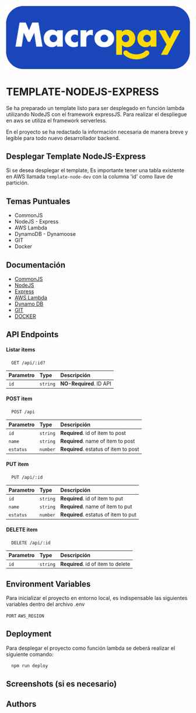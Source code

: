 ![Logo](./Macro.png)
# TEMPLATE-NODEJS-EXPRESS

Se ha preparado un template listo para ser desplegado en función lambda utilizando NodeJS con el framework expressJS.
Para realizar el despliegue en aws se utiliza el framework serverless.

En el proyecto se ha redactado la información necesaria de manera breve y legible para todo nuevo desarrollador backend.

## Desplegar Template NodeJS-Express 

Si se desea desplegar el template, Es importante tener una tabla existente en AWS llamada `template-node-dev` con la columna 'id' como llave de partición.

## Temas Puntuales 
 - CommonJS
 - NodeJS - Express
 - AWS Lambda
 - DynamoDB - Dynamoose
 - GIT
 - Docker

## Documentación
 - [CommonJS](https://nodejs.org/api/modules.html)
 - [NodeJS](https://nodejs.org/en/docs/)
 - [Express](https://expressjs.com/es/starter/hello-world.html)
 - [AWS Lambda](https://docs.aws.amazon.com/es_es/lambda/latest/dg/welcome.html)
 - [Dynamo DB](https://docs.aws.amazon.com/dynamodb/index.html)
 - [GIT](https://git-scm.com/docs/git)
 - [DOCKER](https://docs.docker.com/)

## API Endpoints
#### Listar items

~~~
  GET /api/:id?
~~~

| Parametro | Type     | Descripción                    |
| :-------- | :------- | :------------------------------| 
| `id`      | `string` | **NO-Required**. ID API        |

#### POST item

~~~
  POST /api
~~~

| Parametro | Type     | Descripción                          |
| :-------- | :------- | :------------------------------------|
| `id`      | `string` | **Required**. id of item to post     |
| `name`    | `string` | **Required**. name of item to post   |
| `estatus` | `number` | **Required**. estatus of item to post|


#### PUT item

~~~
  PUT /api/:id
~~~

| Parametro | Type     | Descripción                          |
| :-------- | :------- | :------------------------------------|
| `id`      | `string` | **Required**. id of item to put      |
| `name`    | `string` | **Required**. name of item to put    |
| `estatus` | `number` | **Required**. estatus of item to put |

#### DELETE item

~~~
  DELETE /api/:id
~~~

| Parametro | Type     | Descripción                       |
| :-------- | :------- | :-------------------------------- |
| `id`      | `string` | **Required**. id of item to delete|


## Environment Variables

Para inicializar el proyecto en entorno local, es indispensable las siguientes variables dentro del archivo .env

`PORT`
`AWS_REGION`

## Deployment

Para desplegar el proyecto como función lambda se deberá realizar el siguiente comando:

```bash
  npm run deploy
```

## Screenshots (si es necesario)


## Authors

